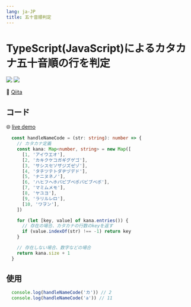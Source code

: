 ```yaml
---
lang: ja-JP
title: 五十音順判定
---
```


# TypeScript(JavaScript)によるカタカナ五十音順の行を判定
![](https://img.shields.io/badge/-Typescript-9ca3af.svg?logo=typescript&style=popout-square)  ![](https://img.shields.io/badge/-Javascript-9ca3af.svg?logo=javascript&style=popout-square)



📡  [Qiita](https://qiita.com/kensoz/items/87d28cf13b8d59abf052)

## コード

🌐 [live demo](https://codepen.io/kensoz/pen/eYMMqbY)

```typescript
  const handleNameCode = (str: string): number => {
    // カタカナ定義
    const kana: Map<number, string> = new Map([
      [1, 'アイウエオ'],
      [2, 'カキクケコガギグゲゴ'],
      [3, 'サシスセソザジズゼゾ'],
      [4, 'タチツテトダヂヅデド'],
      [5, 'ナニヌネノ'],
      [6, 'ハヒフヘホパピプペポバビブベボ'],
      [7, 'マミムメモ'],
      [8, 'ヤユヨ'],
      [9, 'ラリルレロ'],
      [10, 'ワヲン'],
    ])

    for (let [key, value] of kana.entries()) {
      // 存在の場合、カタカナの行数のkeyを返す
      if (value.indexOf(str) !== -1) return key
    }

    // 存在しない場合、数字などの場合
    return kana.size + 1
  }
```

## 使用

```typescript
  console.log(handleNameCode('カ')) // 2
  console.log(handleNameCode('a')) // 11
```